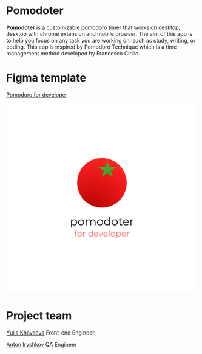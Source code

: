 # Pomodoter

**Pomodoter** is a customizable pomodoro timer that works on desktop, desktop with chrome extension and mobile browser. The aim of this app is to help you focus on any task you are working on, such as study, writing, or coding. This app is inspired by Pomodoro Technique which is a time management method developed by Francesco Cirillo.

# Figma template

[Pomodoro for developer](https://www.figma.com/file/lG8nS2SAyjqsvZJJ9YysJJ/pomodoter?type=design&node-id=0%3A1&t=QXgr47mq1RNbN3uy-1)

<div align="center">
  <a href="https://www.figma.com/file/lG8nS2SAyjqsvZJJ9YysJJ/pomodoter?type=design&node-id=0%3A1&t=QXgr47mq1RNbN3uy-1">
    <img src="https://github.com/iamlorddop/pomodoro_timer/blob/main/img_github/pomodoro_for_developer.png" width="500" height="500" alt="pomodoro timer for developer cover">
  </a>
</div>

# Project team

[Yulia Khavaeva](https://github.com/iamlorddop) Front-end Engineer

[Anton Iryshkov](https://github.com/anton-rshk) QA Engineer
